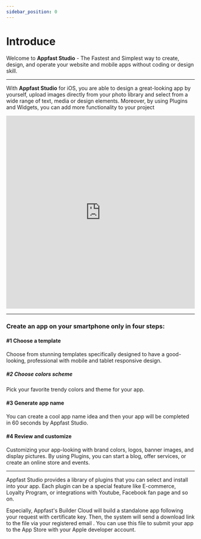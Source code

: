 ```yaml
---
sidebar_position: 0
---
```


# Introduce

Welcome to **Appfast Studio** - The Fastest and Simplest way to create, design, and operate your website and mobile apps without coding or design skill.

---

With **Appfast Studio** for iOS, you are able to design a great-looking app by yourself, upload images directly from your photo library and select from a wide range of text, media or design elements. Moreover, by using Plugins and Widgets, you can add more functionality to your project

<iframe width="100%" height="515" src="https://www.youtube.com/embed/rX7rRlyqkC0" title="YouTube video player" frameborder="0" allow="accelerometer; autoplay; clipboard-write; encrypted-media; gyroscope; picture-in-picture" allowfullscreen></iframe>

---
### Create an app on your smartphone only in four steps: ###

#### #1 Choose a template ####
Choose from stunning templates specifically designed to have a good-looking, professional with mobile and tablet responsive design.

##### #2 Choose colors scheme #####
Pick your favorite trendy colors and theme for your app.

#### #3 Generate app name ####
You can create a cool app name idea and then your app will be completed in 60 seconds by Appfast Studio.

#### #4 Review and customize ####
Customizing your app-looking with brand colors, logos, banner images, and display pictures. By using Plugins, you can start a blog, offer services, or create an online store and events.

---
Appfast Studio provides a library of plugins that you can select and install into your app. Each plugin can be a special feature like E-commerce, Loyalty Program, or integrations with Youtube, Facebook fan page and so on.

Especially, Appfast's Builder Cloud will build a standalone app following your request with certificate key. Then, the system will send a download link to the file via your registered email . You can use this file to submit your app to the App Store with your Apple developer account.